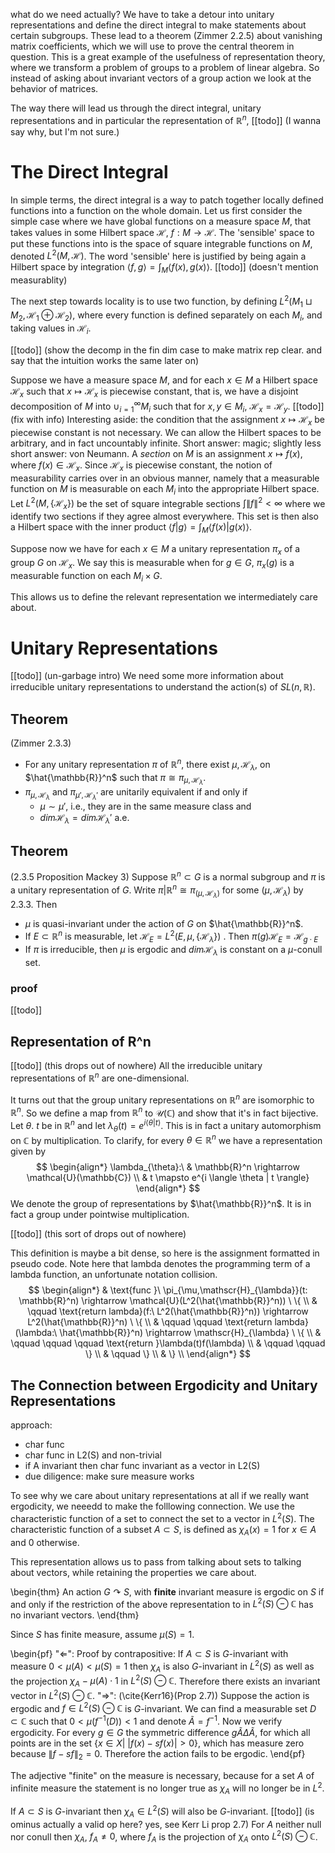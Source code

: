 what do we need actually?
We have to take a detour into unitary representations and define the direct integral to make statements about certain subgroups. These lead to a theorem (Zimmer 2.2.5) about vanishing matrix coefficients, which we will use to prove the central theorem in question.
This is a great example of the usefulness of representation theory, where we transform a problem of groups to a problem of linear algebra. So instead of asking about invariant vectors of a group action we look at the behavior of matrices.

The way there will lead us through the direct integral, unitary representations and in particular the representation of $\mathbb{R}^n$, [[todo]] (I wanna say why, but I'm not sure.)

# The Direct Integral
In simple terms, the direct integral is a way to patch together locally defined functions into a function on the whole domain.
Let us first consider the simple case where we have global functions on a measure space $M$, that takes values in some Hilbert space $\mathscr{H}$, $f:M \rightarrow \mathscr{H}$.
The 'sensible' space to put these functions into is the space of square integrable functions on $M$, denoted $L^2(M, \mathscr{H})$.
The word 'sensible' here is justified by being again a Hilbert space by integration $\langle f, g\rangle = \int_M\langle f(x), g(x)\rangle$. [[todo]] (doesn't mention measurablity)

The next step towards locality is to use two function, by defining $L^2(M_1 \sqcup M_2, \mathscr{H}_1 \oplus \mathscr{H}_2)$, where every function is defined separately on each $M_i$, and taking values in $\mathscr{H}_i$.

[[todo]] (show the decomp in the fin dim case to make matrix rep clear. and say that the intuition works the same later on)

Suppose we have a measure space $M$, and for each $x \in M$ a Hilbert space $\mathscr{H}_x$ such that $x \mapsto \mathscr{H}_x$ is piecewise constant, that is, we have a disjoint decomposition of $M$ into $\cup_{i=1}^{\infty} M_i$ such that for $x,y \in M_i$, $\mathscr{H}_x = \mathscr{H}_y$.
[[todo]] (fix with info) Interesting aside: the condition that the assignment $x \mapsto \mathscr{H}_x$ be piecewise constant is not necessary. We can allow the Hilbert spaces to be arbitrary, and in fact uncountably infinite. Short answer: magic; slightly less short answer: von Neumann.
A _section_ on $M$ is an assignment $x \mapsto f(x)$, where $f(x) \in \mathscr{H}_x$. Since $\mathscr{H}_x$ is piecewise constant, the notion of measurability carries over in an obvious manner, namely that a measurable function on $M$ is measurable on each $M_i$ into the appropriate Hilbert space.
Let $L^2(M, \{\mathscr{H}_x\})$ be the set of square integrable sections $\int \| f \|^2 < \infty$ where we identify two sections if they agree almost everywhere. This set is then also a Hilbert space with the inner product $\langle f | g \rangle = \int_M \langle f(x) | g(x) \rangle$.

Suppose now we have for each $x \in M$ a unitary representation $\pi_x$ of a group $G$ on $\mathscr{H}_x$. We say this is measurable when for $g \in G$, $\pi_x(g)$ is a measurable function on each $M_i \times G$.

This allows us to define the relevant representation we intermediately care about.



# Unitary Representations



[[todo]] (un-garbage intro)
We need some more information about irreducible unitary representations to understand the action(s) of $SL(n, \mathbb{R})$. 


## Theorem
(Zimmer 2.3.3)
- For any unitary representation $\pi$ of $\mathbb{R}^n$, there exist $\mu, \mathscr{H}_{\lambda}$, on $\hat{\mathbb{R}}^n$ such that $\pi \cong \pi_{\mu, \mathscr{H}_{\lambda}}$.
- $\pi_{\mu, \mathscr{H}_{\lambda}}$ and $\pi_{\mu', \mathscr{H}_{\lambda}'}$ are unitarily equivalent if and only if
	- $\mu \sim \mu'$, i.e., they are in the same measure class and
	- $dim\mathscr{H}_{\lambda} = dim \mathscr{H}_{\lambda}'$ a.e.

## Theorem
(2.3.5 Proposition Mackey 3)
Suppose $\mathbb{R}^n \subset G$ is a normal subgroup and $\pi$ is a unitary representation of $G$. Write $\pi | \mathbb{R}^n \cong \pi_{(\mu, \mathscr{H}_{\lambda})}$  for some $(\mu, \mathscr{H}_{\lambda})$  by 2.3.3. Then
- $\mu$ is quasi-invariant under the action of $G$ on $\hat{\mathbb{R}}^n$.
- If $E \subset \mathbb{R}^n$ is measurable, let $\mathscr{H}_E = L^2(E, \mu, \{\mathscr{H}_{\lambda}\})$ . Then $\pi(g)\mathscr{H}_E = \mathscr{H}_{g \cdot E}$
- If $\pi$ is irreducible, then $\mu$ is ergodic and $dim\mathscr{H}_{\lambda}$ is constant on a $\mu$-conull set.
### proof
[[todo]]



## Representation of R^n

[[todo]] (this drops out of nowhere)
All the irreducible unitary representations of $\mathbb{R}^n$ are one-dimensional.

It turns out that the group unitary representations on $\mathbb{R}^n$ are isomorphic to $\mathbb{R}^n$.
So we define a map from $\mathbb{R}^n$ to $\mathcal{U}(\mathbb{C})$ and show that it's in fact bijective.
Let $\theta$. $t$ be in $\mathbb{R}^n$ and let $\lambda_{\theta}(t) = e^{i\langle \theta | t \rangle}$.
This is in fact a unitary automorphism on $\mathbb{C}$ by multiplication.
To clarify, for every $\theta \in \mathbb{R}^n$ we have a representation given by
$$
\begin{align*}
\lambda_{\theta}:\ & \mathbb{R}^n \rightarrow \mathcal{U}(\mathbb{C}) \\
& t \mapsto e^{i \langle \theta | t \rangle}
\end{align*}
$$
We denote the group of representations by $\hat{\mathbb{R}}^n$. It is in fact a group under pointwise multiplication.

[[todo]] (this sort of drops out of nowhere)

This definition is maybe a bit dense, so here is the assignment formatted in pseudo code.
Note here that $\text{lambda}$ denotes the programming term of a lambda function, an unfortunate notation collision.
$$
\begin{align*}
& \text{func }\ \pi_{\mu,\mathscr{H}_{\lambda}}(t: \mathbb{R}^n) \rightarrow \mathcal{U}(L^2(\hat{\mathbb{R}}^n)) \ \{ \\
& \qquad \text{return lambda}(f:\ L^2(\hat{\mathbb{R}}^n)) \rightarrow L^2(\hat{\mathbb{R}}^n) \ \{ \\
& \qquad \qquad \text{return lambda}(\lambda:\ \hat{\mathbb{R}}^n) \rightarrow \mathscr{H}_{\lambda} \ \{ \\
& \qquad \qquad \qquad \text{return }\lambda(t)f(\lambda) \\
& \qquad \qquad \} \\
& \qquad \} \\
& \} \\
\end{align*}
$$

## The Connection between Ergodicity and Unitary Representations

approach:
- char func
- char func in L2(S) and non-trivial
- if A invariant then char func invariant as a vector in L2(S)
- due diligence: make sure measure works

To see why we care about unitary representations at all if we really want ergodicity, we neeedd to make the folllowing connection.
We use the characteristic function of a set to connect the set to a vector in $L^2(S)$.
The characteristic function of a subset $A\subset S$, is defined as $\chi_A(x) = 1$  for $x \in A$ and  $0$  otherwise.

This representation allows us to pass from talking about sets to talking about vectors, while retaining the properties we care about. 

\begin{thm}
An action $G\curvearrowright S$, with **finite** invariant measure is ergodic on $S$ if and only if the restriction of the above representation to  in $L^2(S) \ominus \mathbb{C}$ has no invariant vectors.
\end{thm}

Since $S$ has finite measure, assume $\mu(S) =1$.

\begin{pf}
"$\Leftarrow$": Proof by contrapositive: If $A\subset S$ is $G$-invariant with measure $0 < \mu(A) < \mu(S) = 1$ then $\chi_A$ is also $G$-invariant in $L^2(S)$ as well as the projection $\chi_A - \mu(A)\cdot 1$ in $L^2(S)\ominus \mathbb{C}$.
Therefore there exists an invariant vector in $L^2(S)\ominus \mathbb{C}$.
"$\Rightarrow$": (\cite{Kerr16}(Prop 2.7)) Suppose the action is ergodic and $f\in L^2(S)\ominus \mathbb{C}$ is $G$-invariant.
We can find a measurable set $D\subset \mathbb{C}$ such that $0<\mu(f^{-1}(D)) < 1$ and denote $\widetilde{A} = f^{-1}$. Now we verify ergodicity. For every $g\in G$ the symmetric difference $g\widetilde{A} \Delta \widetilde{A}$, for which all points are in the set $\{x \in X | \ |f(x)-sf(x)| > 0\}$, which has measure zero because $\|f- sf\|_2=0$. Therefore the action fails to be ergodic.
\end{pf}

The adjective "finite" on the measure is necessary, because for a set $A$ of infinite measure the statement is no longer true as $\chi_A$ will no longer be in $L^2$.




If $A\subset S$ is $G$-invariant then $\chi_A\in L^2(S)$ will also be $G$-invariant.
[[todo]] (is ominus actually a valid op here? yes, see Kerr Li prop 2.7)
For $A$ neither null nor conull then $\chi_A$,
$f_A \neq 0$, where $f_A$ is the projection of $\chi_A$ onto $L^2(S) \ominus \mathbb{C}$.